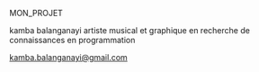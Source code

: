 MON_PROJET

kamba balanganayi
artiste musical et graphique en recherche de connaissances en programmation























kamba.balanganayi@gmail.com

